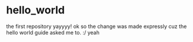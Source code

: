 # hello_world
the first repository yayyyy!
ok so the change was made expressly cuz the hello world guide asked me to. :/
yeah
